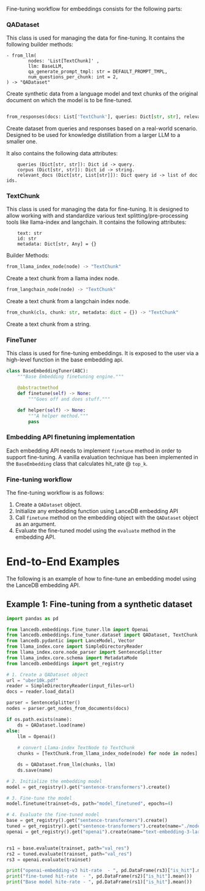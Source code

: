 Fine-tuning workflow for embeddings consists for the following parts:

### QADataset
This class is used for managing the data for fine-tuning. It contains the following builder methods:
```
- from_llm(
        nodes: 'List[TextChunk]' ,
        llm: BaseLLM,
        qa_generate_prompt_tmpl: str = DEFAULT_PROMPT_TMPL,
        num_questions_per_chunk: int = 2,
) -> "QADataset"
```
Create synthetic data from a language model and text chunks of the original document on which the model is to be fine-tuned.

```python

from_responses(docs: List['TextChunk'], queries: Dict[str, str], relevant_docs: Dict[str, List[str]])-> "QADataset"
```
Create dataset from queries and responses based on a real-world scenario. Designed to be used for knowledge distillation from a larger LLM to a smaller one.

It also contains the following data attributes:
```
    queries (Dict[str, str]): Dict id -> query.
    corpus (Dict[str, str]): Dict id -> string.
    relevant_docs (Dict[str, List[str]]): Dict query id -> list of doc ids.
```

### TextChunk
This class is used for managing the data for fine-tuning. It is designed to allow working with and standardize various text splitting/pre-processing tools like llama-index and langchain. It contains the following attributes:
```
    text: str
    id: str
    metadata: Dict[str, Any] = {}
```

Builder Methods:

```python
from_llama_index_node(node) -> "TextChunk"
```
Create a text chunk from a llama index node.

```python
from_langchain_node(node) -> "TextChunk"
```
Create a text chunk from a langchain index node.

```python
from_chunk(cls, chunk: str, metadata: dict = {}) -> "TextChunk"
```
Create a text chunk from a string.

### FineTuner
This class is used for fine-tuning embeddings. It is exposed to the user via a high-level function in the base embedding api.
```python
class BaseEmbeddingTuner(ABC):
    """Base Embedding finetuning engine."""

    @abstractmethod
    def finetune(self) -> None:
        """Goes off and does stuff."""

    def helper(self) -> None:
        """A helper method."""
        pass
```

### Embedding API finetuning implementation
Each embedding API needs to implement `finetune` method in order to support fine-tuning. A vanilla evaluation technique has been implemented in the `BaseEmbedding` class that calculates hit_rate @ `top_k`.

### Fine-tuning workflow
The fine-tuning workflow is as follows:
1. Create a `QADataset` object.
2. Initialize any embedding function using LanceDB embedding API
3. Call `finetune` method on the embedding object with the `QADataset` object as an argument.
4. Evaluate the fine-tuned model using the `evaluate` method in the embedding API.

# End-to-End Examples
The following is an example of how to fine-tune an embedding model using the LanceDB embedding API.

## Example 1: Fine-tuning from a synthetic dataset
```python
import pandas as pd

from lancedb.embeddings.fine_tuner.llm import Openai
from lancedb.embeddings.fine_tuner.dataset import QADataset, TextChunk
from lancedb.pydantic import LanceModel, Vector
from llama_index.core import SimpleDirectoryReader
from llama_index.core.node_parser import SentenceSplitter
from llama_index.core.schema import MetadataMode
from lancedb.embeddings import get_registry

# 1. Create a QADataset object
url = "uber10k.pdf"
reader = SimpleDirectoryReader(input_files=url)
docs = reader.load_data()

parser = SentenceSplitter()
nodes = parser.get_nodes_from_documents(docs)

if os.path.exists(name):
    ds = QADataset.load(name)
else:
    llm = Openai()
    
    # convert Llama-index TextNode to TextChunk
    chunks = [TextChunk.from_llama_index_node(node) for node in nodes]

    ds = QADataset.from_llm(chunks, llm)
    ds.save(name)

# 2. Initialize the embedding model
model = get_registry().get("sentence-transformers").create()

# 3. Fine-tune the model
model.finetune(trainset=ds, path="model_finetuned", epochs=4)

# 4. Evaluate the fine-tuned model
base = get_registry().get("sentence-transformers").create()
tuned = get_registry().get("sentence-transformers").create(name="./model_finetuned_1")
openai = get_registry().get("openai").create(name="text-embedding-3-large")


rs1 = base.evaluate(trainset, path="val_res")
rs2 = tuned.evaluate(trainset, path="val_res")
rs3 = openai.evaluate(trainset)

print("openai-embedding-v3 hit-rate  - ", pd.DataFrame(rs3)["is_hit"].mean())
print("fine-tuned hit-rate  - ", pd.DataFrame(rs2)["is_hit"].mean())
print("Base model hite-rate - ", pd.DataFrame(rs1)["is_hit"].mean())
```


